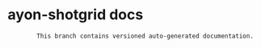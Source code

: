 # ayon-shotgrid docs

            This branch contains versioned auto-generated documentation.

            